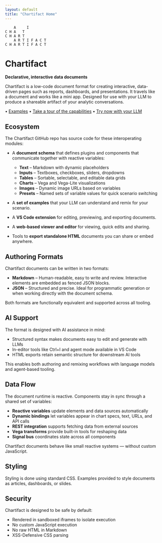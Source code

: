 ```yaml
---
layout: default
title: "Chartifact Home"
---
```

```
    A     I
C H A   T
C H A R T
    A R T I F A C T
C H A R T I F A C T
```
# Chartifact

**Declarative, interactive data documents**

Chartifact is a low-code document format for creating interactive, data-driven pages such as reports, dashboards, and presentations. It travels like a document and works like a mini app. Designed for use with your LLM to produce a shareable artifact of your analytic conversations.

&bull; [Examples](./examples) &bull; [Take a tour of the capabilities](./view?load=../assets/examples/features.markdown.folder.json) &bull; [Try now with your LLM](./llm)

## Ecosystem

The Chartifact GitHub repo has source code for these interoperating modules:

* A **document schema** that defines plugins and components that communicate together with reactive variables:

  * **Text** – Markdown with dynamic placeholders
  * **Inputs** – Textboxes, checkboxes, sliders, dropdowns
  * **Tables** – Sortable, selectable, and editable data grids
  * **Charts** – Vega and Vega-Lite visualizations
  * **Images** – Dynamic image URLs based on variables
  * **Presets** – Named sets of variable values for quick scenario switching

* A **set of examples** that your LLM can understand and remix for your scenario.

* A **VS Code extension** for editing, previewing, and exporting documents.

* A **web-based viewer and editor** for viewing, quick edits and sharing.

* Tools to **export standalone HTML** documents you can share or embed anywhere.

## Authoring Formats

Chartifact documents can be written in two formats:

* **Markdown** – Human-readable, easy to write and review. Interactive elements are embedded as fenced JSON blocks.
* **JSON** – Structured and precise. Ideal for programmatic generation or when working directly with the document schema.

Both formats are functionally equivalent and supported across all tooling.

## AI Support

The format is designed with AI assistance in mind:

* Structured syntax makes documents easy to edit and generate with LLMs
* In-editor tools like Ctrl+I and agent mode available in VS Code
* HTML exports retain semantic structure for downstream AI tools

This enables both authoring and remixing workflows with language models and agent-based tooling.

## Data Flow

The document runtime is reactive. Components stay in sync through a shared set of variables:

* **Reactive variables** update elements and data sources automatically
* **Dynamic bindings** let variables appear in chart specs, text, URLs, and API calls
* **REST integration** supports fetching data from external sources
* **Vega transforms** provide built-in tools for reshaping data
* **Signal bus** coordinates state across all components

Chartifact documents behave like small reactive systems — without custom JavaScript.

## Styling

Styling is done using standard CSS. Examples provided to style documents as articles, dashboards, or slides.

## Security

Chartifact is designed to be safe by default:

* Rendered in sandboxed iframes to isolate execution
* No custom JavaScript execution
* No raw HTML in Markdown
* XSS-Defensive CSS parsing
